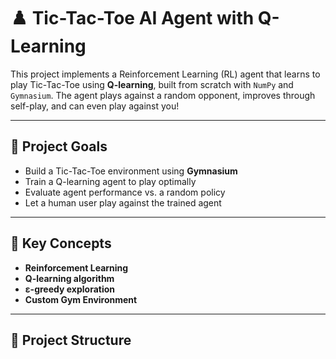 # ♟️ Tic-Tac-Toe AI Agent with Q-Learning

This project implements a Reinforcement Learning (RL) agent that learns to play Tic-Tac-Toe using **Q-learning**, built from scratch with `NumPy` and `Gymnasium`. The agent plays against a random opponent, improves through self-play, and can even play against you!

---

## 🎯 Project Goals

- Build a Tic-Tac-Toe environment using **Gymnasium**
- Train a Q-learning agent to play optimally
- Evaluate agent performance vs. a random policy
- Let a human user play against the trained agent

---

## 🧠 Key Concepts

- **Reinforcement Learning**
- **Q-learning algorithm**
- **ε-greedy exploration**
- **Custom Gym Environment**

---

## 📂 Project Structure

